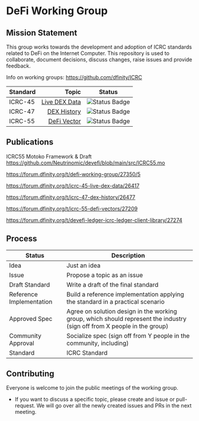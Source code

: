 # DeFi Working Group

## Mission Statement
This group works towards the development and adoption of ICRC standards related to DeFi on the Internet Computer. This repository is used to collaborate, document decisions, discuss changes, raise issues and provide feedback.


Info on working groups: https://github.com/dfinity/ICRC

| Standard   |      Topic      |  Status |
|----------|-------------:|------|
| ICRC-45 |  [Live DEX Data](https://github.com/dfinity/ICRC/issues/45) | ![Status Badge](https://img.shields.io/badge/STATUS-STANDARD-00cc00.svg) |
| ICRC-47 |  [DEX History](https://github.com/dfinity/ICRC/issues/47) | ![Status Badge](https://img.shields.io/badge/STATUS-DRAFT-884444.svg) |
| ICRC-55 | [DeFi Vector](https://github.com/dfinity/ICRC/issues/55) | ![Status Badge](https://img.shields.io/badge/STATUS-DRAFT-888888.svg) |

## Publications
ICRC55 Motoko Framework & Draft https://github.com/Neutrinomic/devefi/blob/main/src/ICRC55.mo

https://forum.dfinity.org/t/defi-working-group/27350/5

https://forum.dfinity.org/t/icrc-45-live-dex-data/26417

https://forum.dfinity.org/t/icrc-47-dex-history/26477

https://forum.dfinity.org/t/icrc-55-defi-vectors/27209

https://forum.dfinity.org/t/devefi-ledger-icrc-ledger-client-library/27274

## Process
| Status                   | Description                                                                                                              |
|--------------------------|--------------------------------------------------------------------------------------------------------------------------|
| Idea                    | Just an idea                                                                                              |
| Issue                    | Propose a topic as an issue                                                                                              |
| Draft Standard           | Write a draft of the final standard                                                                                      |
| Reference Implementation | Build a reference implementation applying the standard in a practical scenario                                           |
| Approved Spec            | Agree on solution design in the working group, which should represent the industry (sign off from X people in the group) |
| Community Approval       | Socialize spec (sign off from Y people in the community, including)                                                      |
| Standard                 | ICRC Standard                                                                                                            |
## Contributing

Everyone is welcome to join the public meetings of the working group.
* If you want to discuss a specific topic, please create and issue or pull-request. We will go over all the newly created issues and PRs in the next meeting.

